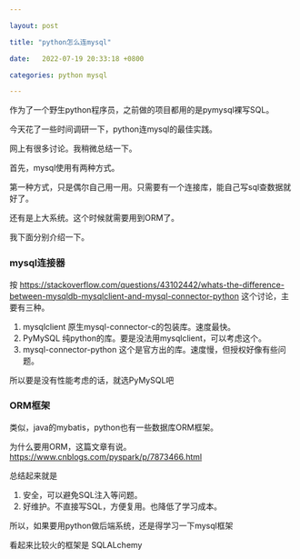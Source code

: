 ```yaml
---

layout: post

title: "python怎么连mysql"

date:   2022-07-19 20:33:18 +0800

categories: python mysql

---
```


作为了一个野生python程序员，之前做的项目都用的是pymysql裸写SQL。

今天花了一些时间调研一下，python连mysql的最佳实践。

网上有很多讨论。我稍微总结一下。

首先，mysql使用有两种方式。

第一种方式，只是偶尔自己用一用。只需要有一个连接库，能自己写sql查数据就好了。

还有是上大系统。这个时候就需要用到ORM了。

我下面分别介绍一下。

### mysql连接器

按 <https://stackoverflow.com/questions/43102442/whats-the-difference-between-mysqldb-mysqlclient-and-mysql-connector-python>
这个讨论，主要有三种。
1. mysqlclient 原生mysql-connector-c的包装库。速度最快。
2. PyMySQL 纯python的库。要是没法用mysqlclient，可以考虑这个。
3. mysql-connector-python 这个是官方出的库。速度慢，但授权好像有些问题。

所以要是没有性能考虑的话，就选PyMySQL吧

### ORM框架
类似，java的mybatis，python也有一些数据库ORM框架。

为什么要用ORM，这篇文章有说。<https://www.cnblogs.com/pyspark/p/7873466.html>

总结起来就是
1. 安全，可以避免SQL注入等问题。
2. 好维护。不直接写SQL，方便复用。也降低了学习成本。

所以，如果要用python做后端系统，还是得学习一下mysql框架

看起来比较火的框架是 SQLALchemy
